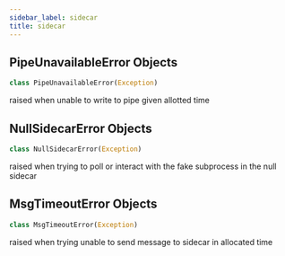 ```yaml
---
sidebar_label: sidecar
title: sidecar
---
```


## PipeUnavailableError Objects

```python
class PipeUnavailableError(Exception)
```

raised when unable to write to pipe given allotted time

## NullSidecarError Objects

```python
class NullSidecarError(Exception)
```

raised when trying to poll or interact with the fake subprocess in the null sidecar

## MsgTimeoutError Objects

```python
class MsgTimeoutError(Exception)
```

raised when trying unable to send message to sidecar in allocated time

